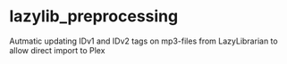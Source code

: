 # lazylib_preprocessing
Autmatic updating IDv1 and IDv2 tags on mp3-files from LazyLibrarian to allow direct import to Plex
